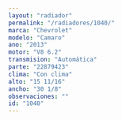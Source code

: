```yaml
---
layout: "radiador"
permalink: "/radiadores/1040/"
marca: "Chevrolet"
modelo: "Camaro"
ano: "2013"
motor: "V8 6.2"
transmision: "Automática"
parte: "22879423"
clima: "Con clima"
alto: "15 11/16"
ancho: "30 1/8"
observaciones: ""
id: "1040"
---
```


